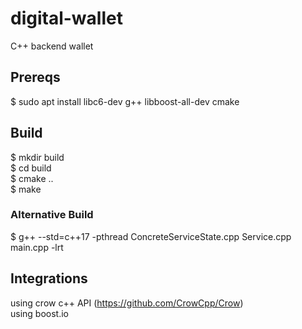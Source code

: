# digital-wallet  
C++ backend wallet

## Prereqs  
$ sudo apt install libc6-dev g++ libboost-all-dev cmake  

## Build  
$ mkdir build  
$ cd build  
$ cmake ..  
$ make  

### Alternative Build  
$ g++ --std=c++17 -pthread ConcreteServiceState.cpp Service.cpp main.cpp -lrt  

## Integrations  
using crow c++ API (https://github.com/CrowCpp/Crow)  
using boost.io  
